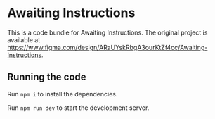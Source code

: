 
  # Awaiting Instructions

  This is a code bundle for Awaiting Instructions. The original project is available at https://www.figma.com/design/ARaUYskRbgA3ourKtZf4cc/Awaiting-Instructions.

  ## Running the code

  Run `npm i` to install the dependencies.

  Run `npm run dev` to start the development server.
  